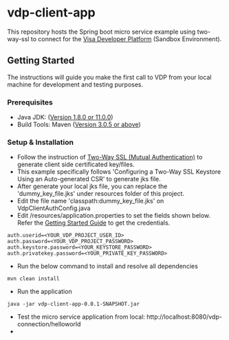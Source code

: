 # vdp-client-app
This repository hosts the Spring boot micro service example using two-way-ssl to connect for the [Visa Developer Platform](https://developer.visa.com/) (Sandbox Environment).

## Getting Started

The instructions will guide you make the first call to VDP from your local machine for development and testing purposes.

### Prerequisites

* Java JDK: ([Version 1.8.0 or 11.0.0](http://www.oracle.com/technetwork/java/javase/downloads/jdk8-downloads-2133151.html))
* Build Tools: Maven ([Version 3.0.5 or above](https://maven.apache.org/download.cgi))

### Setup & Installation
* Follow the instruction of [Two-Way SSL (Mutual Authentication)](https://developer.visa.com/pages/working-with-visa-apis/two-way-ssl) to generate client side certificated key/files.
* This example specifically follows 'Configuring a Two-Way SSL Keystore Using an Auto-generated CSR' to generate jks file.
* After generate your local jks file, you can replace the 'dummy_key_file.jks' under resources folder of this project. 
* Edit the file name 'classpath:dummy_key_file.jks' on VdpClientAuthConfig.java
* Edit /resources/application.properties to set the fields shown below. Refer the [Getting Started Guide](https://developer.visa.com/vdpguide#get-started-overview) to get the credentials.
```
auth.userid=<YOUR_VDP_PROJECT_USER_ID>
auth.password=<YOUR_VDP_PROJECT_PASSWORD>
auth.keystore.password=<YOUR_KEYSTORE_PASSWORD>
auth.privatekey.password=<YOUR_PRIVATE_KEY_PASSWORD>
```

* Run the below command to install and resolve all dependencies
```
mvn clean install
```
* Run the application
```
java -jar vdp-client-app-0.0.1-SNAPSHOT.jar 
```
* Test the micro service application from local: http://localhost:8080/vdp-connection/helloworld
* 

